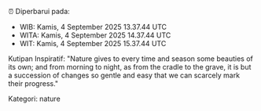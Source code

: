 ⏰ Diperbarui pada:
- WIB: Kamis, 4 September 2025 13.37.44 UTC
- WITA: Kamis, 4 September 2025 14.37.44 UTC
- WIT: Kamis, 4 September 2025 15.37.44 UTC

Kutipan Inspiratif:
"Nature gives to every time and season some beauties of its own; and from morning to night, as from the cradle to the grave, it is but a succession of changes so gentle and easy that we can scarcely mark their progress."


Kategori: nature

